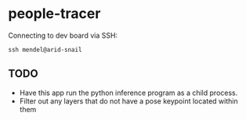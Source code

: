 # people-tracer

Connecting to dev board via SSH:

```
ssh mendel@arid-snail
```

## TODO
* Have this app run the python inference program as a child process.
* Filter out any layers that do not have a pose keypoint located within them